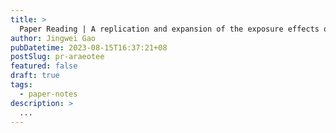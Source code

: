 ```yaml
---
title: >
  Paper Reading | A replication and expansion of the exposure effects of online model photos and social comparison goals on planned behaviors and self-efficacy to lose weight
author: Jingwei Gao
pubDatetime: 2023-08-15T16:37:21+08
postSlug: pr-araeotee
featured: false
draft: true
tags:
  - paper-notes
description: >
  ...
---
```

